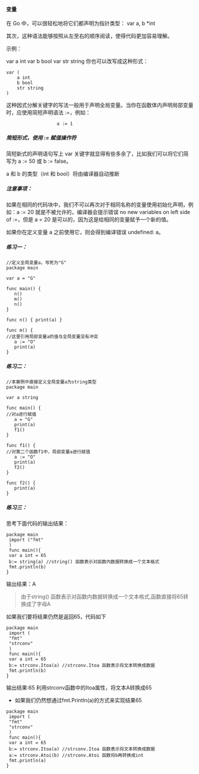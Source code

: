 #### 变量
在 Go 中，可以很轻松地将它们都声明为指针类型：
var a, b *int

其次，这种语法能够按照从左至右的顺序阅读，使得代码更加容易理解。

示例：

var a int
var b bool
var str string
你也可以改写成这种形式：

``` 
var (
	a int
	b bool
	str string
)
```
这种因式分解关键字的写法一般用于声明全局变量。当你在函数体内声明局部变量时，应使用简短声明语法 :=，例如：
                       
                       a := 1
##### 简短形式，使用 := 赋值操作符
简短新式的声明语句写上 var 关键字就显得有些多余了，比如我们可以将它们简写为 a := 50 或 b := false。

a 和 b 的类型（int 和 bool）将由编译器自动推断
##### 注意事项：
如果在相同的代码块中，我们不可以再次对于相同名称的变量使用初始化声明，例如：a := 20 就是不被允许的，编译器会提示错误 no new variables on left side of :=，但是 a = 20 是可以的，因为这是给相同的变量赋予一个新的值。

如果你在定义变量 a 之前使用它，则会得到编译错误 undefined: a。

##### 练习一：
```
//定义全局变量a，写死为"G"
package main

var a = "G"

func main() {
   n()
   m()
   n()
}

func n() { print(a) }

func m() {
//这里引用局部变量a的值与全局变量没有冲突
   a := "O"
   print(a)
}
```
##### 练习二：
```
//本案例中直接定义全局变量a为string类型
package main

var a string

func main() {
//对a进行赋值
   a = "G"
   print(a)
   f1()
}

func f1() {
//对第二个函数f1中，局部变量a进行赋值
   a := "O"
   print(a)
   f2()
}

func f2() {
   print(a)
}
```
##### 练习三：

思考下面代码的输出结果：
```
package main
 import ("fmt"
 )
 func main(){
 var a int = 65
 b:= string(a) //string() 函数表示对函数内数据转换成一个文本格式
 fmt.println(b)
}
```
输出结果：A 
>由于string() 函数表示对函数内数据转换成一个文本格式,函数直接将65转换成了字母A

如果我们要将结果仍然是返回65，代码如下
```
package main
 import (
 "fmt"
 "strconv"
 )
 func main(){
 var a int = 65
 b:= strconv.Itoa(a) //strconv.Itoa 函数表示将文本转换成数据
 fmt.println(b)
}
```
输出结果:65
利用strconv函数中的Itoa属性，将文本A转换成65
* 如果我们仍然想通过fmt.Println(a)的方式来实现结果65
```
package main
 import (
 "fmt"
 "strconv"
 )
 func main(){
 var a int = 65
 b:= strconv.Itoa(a) //strconv.Itoa 函数表示将文本转换成数据
 a:= strconv.Atoi(b) //strconv.Atoi 函数将b再转换成int
 fmt.println(a)
}
```
